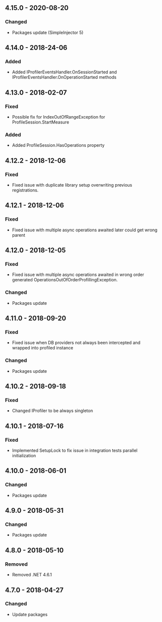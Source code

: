 ## 4.15.0 - 2020-08-20
### Changed
- Packages update (SimpleInjector 5)

## 4.14.0 - 2018-24-06
### Added
- Added IProfilerEventsHandler.OnSessionStarted and IProfilerEventsHandler.OnOperationStarted methods

## 4.13.0 - 2018-02-07
### Fixed
- Possible fix for IndexOutOfRangeException for ProfileSession.StartMeasure
### Added
- Added ProfileSession.HasOperations property

## 4.12.2 - 2018-12-06
### Fixed
- Fixed issue with duplicate library setup overwriting previous registrations.

## 4.12.1 - 2018-12-06
### Fixed
- Fixed issue with multiple async operations awaited later could get wrong parent

## 4.12.0 - 2018-12-05
### Fixed
- Fixed issue with multiple async operations awaited in wrong order generated OperationsOutOfOrderProfillingException. 
### Changed
- Packages update

## 4.11.0 - 2018-09-20
### Fixed
- Fixed issue when DB providers not always been intercepted and wrapped into profiled instance
### Changed
- Packages update

## 4.10.2 - 2018-09-18
### Fixed
- Changed IProfiler to be always singleton

## 4.10.1 - 2018-07-16
### Fixed
- Implemented SetupLock to fix issue in integration tests parallel initialization

## 4.10.0 - 2018-06-01
### Changed
- Packages update

## 4.9.0 - 2018-05-31
### Changed
- Packages update

## 4.8.0 - 2018-05-10
### Removed
- Removed .NET 4.6.1

## 4.7.0 - 2018-04-27
### Changed
- Update packages